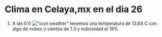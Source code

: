 # Clima en Celaya,mx en el dia 26

1. A las 0:0 !["icon weather"](http://openweathermap.org/img/w/02n.png) tenemos una temperatura de 13.64 C con algo de nubes y  vientos de 1.3 y nubosidad al 19%
